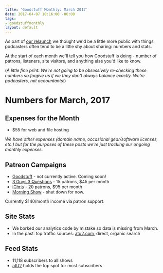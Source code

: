 ```yaml
---
title: 'Goodstuff Monthly: March 2017'
date: 2017-04-07 10:16:00 -06:00
tags:
- goodstuffmonthly
layout: default
---
```


As part of [our relaunch](https://goodstuff.fm/2017/03/11/goodstuff-v3/) we thought we'd be a little more public with things podcasters often tend to be a little shy about sharing: numbers and stats.

At the start of each month we'll tell you how Goodstuff is doing - number of patrons, listeners, site visitors, and anything else you'd like to know.

(*A little fine print: We're not going to be obsessively re-checking these numbers so forgive us if we they don't always balance exactly. We're podcasters, not accountants!*)

# Numbers for March, 2017

## Expenses for the Month
* $55 for web and file hosting

*We have other expenses (domain name, occasional gear/software licenses, etc.) but for the purposes of these posts we're just tracking our ongoing monthly expenses.*

## Patreon Campaigns
* [Goodstuff](https://www.patreon.com/goodstuff) - not currently active. Coming soon!
* [3 Guys 3 Questions](https://www.patreon.com/3g3q) - 15 patrons, $45 per month
* [iChris](https://www.patreon.com/ichris) - 20 patrons, $95 per month
* [Morning Show](https://www.patreon.com/morningshow) - shut down for now.

Currently $140/month income via patron support.

## Site Stats
* We borked our analytics code by mistake so data is missing from March.
* In the past: top traffic sources: [atu2.com](http://atu2.com), direct, organic search

## Feed Stats
* 11,118 subscribers to all shows
* [atU2](/atu2/) holds the top spot for most subscribers
